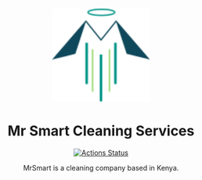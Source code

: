 <p align="center"><a href="https://mrsmartcs.com" target="_blank"><img src="./storage/app/public/icons/logo.svg" width="200"></a></p>

 <div align="center">
 <h1>Mr Smart Cleaning Services</h1>

[![Actions Status](https://github.com/franklinshera/mrsmart-l8/workflows/CI/badge.svg)](https://github.com/franklinshera/mrsmart-l8/actions)

MrSmart is a cleaning company based in Kenya.

 </div>
